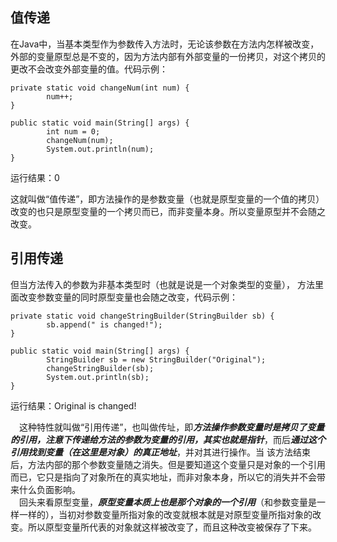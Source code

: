 ## 值传递
在Java中，当基本类型作为参数传入方法时，无论该参数在方法内怎样被改变，外部的变量原型总是不变的，因为方法内部有外部变量的一份拷贝，对这个拷贝的更改不会改变外部变量的值。代码示例：
```
private static void changeNum(int num) {
        num++;
}

public static void main(String[] args) {
        int num = 0;
        changeNum(num);
        System.out.println(num);
}
```
运行结果：0  
  
这就叫做“值传递”，即方法操作的是参数变量（也就是原型变量的一个值的拷贝）改变的也只是原型变量的一个拷贝而已，而非变量本身。所以变量原型并不会随之改变。

## 引用传递
但当方法传入的参数为非基本类型时（也就是说是一个对象类型的变量）， 方法里面改变参数变量的同时原型变量也会随之改变，代码示例：
```
private static void changeStringBuilder(StringBuilder sb) {
        sb.append(" is changed!");
}

public static void main(String[] args) {
        StringBuilder sb = new StringBuilder("Original");
        changeStringBuilder(sb);
        System.out.println(sb);
}
```
运行结果：Original is changed!  

&emsp;这种特性就叫做“引用传递”，也叫做传址，即***方法操作参数变量时是拷贝了变量的引用，注意下传递给方法的参数为变量的引用，其实也就是指针***，而后***通过这个引用找到变量（在这里是对象）的真正地址***，并对其进行操作。当 该方法结束后，方法内部的那个参数变量随之消失。但是要知道这个变量只是对象的一个引用而已，它只是指向了对象所在的真实地址，而非对象本身，所以它的消失并不会带来什么负面影响。  
&emsp;回头来看原型变量，***原型变量本质上也是那个对象的一个引用***（和参数变量是一样一样的），当初对参数变量所指对象的改变就根本就是对原型变量所指对象的改变。所以原型变量所代表的对象就这样被改变了，而且这种改变被保存了下来。
